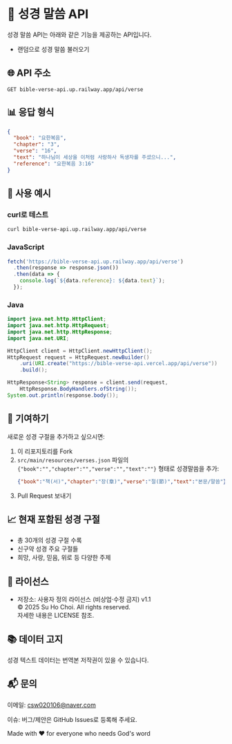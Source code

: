 # 📖 성경 말씀 API

성경 말씀 API는 아래와 같은 기능을 제공하는 API입니다.

+ 랜덤으로 성경 말씀 불러오기

## 🌐 API 주소
```
GET bible-verse-api.up.railway.app/api/verse
```

## 📊 응답 형식
```json
{
  "book": "요한복음",
  "chapter": "3", 
  "verse": "16",
  "text": "하나님이 세상을 이처럼 사랑하사 독생자를 주셨으니...",
  "reference": "요한복음 3:16"
}
```

## 📱 사용 예시

### curl로 테스트

```bash
curl bible-verse-api.up.railway.app/api/verse
```

### JavaScript

```javascript
fetch('https://bible-verse-api.up.railway.app/api/verse')
  .then(response => response.json())
  .then(data => {
    console.log(`${data.reference}: ${data.text}`);
  });
```

### Java
```java
import java.net.http.HttpClient;
import java.net.http.HttpRequest;
import java.net.http.HttpResponse;
import java.net.URI;

HttpClient client = HttpClient.newHttpClient();
HttpRequest request = HttpRequest.newBuilder()
    .uri(URI.create("https://bible-verse-api.vercel.app/api/verse"))
    .build();

HttpResponse<String> response = client.send(request, 
    HttpResponse.BodyHandlers.ofString());
System.out.println(response.body());
```

## 🤝 기여하기
새로운 성경 구절을 추가하고 싶으시면:
1. 이 리포지토리를 Fork
2. `src/main/resources/verses.json` 파일의 `{"book":"","chapter":"","verse":"","text":""}` 형태로 성경말씀을 추가:
   ```json
   {"book":"책(서)","chapter":"장(章)","verse":"절(節)","text":"본문/말씀"}
   ```
3. Pull Request 보내기

## 📈 현재 포함된 성경 구절
- 총 30개의 성경 구절 수록
- 신구약 성경 주요 구절들
- 희망, 사랑, 믿음, 위로 등 다양한 주제

## 📄 라이선스

+ 저장소: 사용자 정의 라이선스 (비상업·수정 금지) v1.1 <br>
  © 2025 Su Ho Choi. All rights reserved. <br>
  자세한 내용은 LICENSE 참조.


## 📚 데이터 고지

성경 텍스트 데이터는 번역본 저작권이 있을 수 있습니다.

## 📬 문의

이메일: csw020106@naver.com

이슈: 버그/제안은 GitHub Issues로 등록해 주세요.

Made with ❤️ for everyone who needs God's word